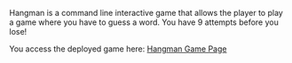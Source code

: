 Hangman is a command line interactive game that allows the player to play a game where you have to guess a word. You have 9 attempts before you lose!

You access the deployed game here: <a href="https://hangmanpp3.herokuapp.com/" target="_blank">Hangman Game Page</a>